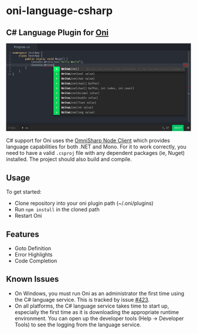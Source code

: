 # oni-language-csharp
## C# Language Plugin for [Oni](https://github.com/extr0py/oni) 

![screenshot](screenshot.png)

C# support for Oni uses the [OmniSharp Node Client](https://github.com/OmniSharp/omnisharp-node-client) which provides language capabilities for both .NET and Mono. For it to work correctly, you need to have a valid `.csproj` file with any dependent packages (ie, Nuget) installed. The project should also build and compile.

## Usage

To get started:

- Clone repository into your oni plugin path (~/.oni/plugins)
- Run `npm install` in the cloned path
- Restart Oni

## Features

- Goto Definition
- Error Highlights
- Code Completion

## Known Issues

- On Windows, you must run Oni as an administrator the first time using the C# language service. This is tracked by issue [#423](https://github.com/extr0py/oni/issues/423).
- On all platforms, the C# language service takes time to start up, especially the first time as it is downloading the appropriate runtime environment. You can open up the developer tools (Help -> Developer Tools) to see the logging from the language service.
